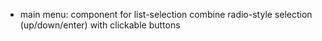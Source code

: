 * main menu: component for list-selection
  combine radio-style selection (up/down/enter) with clickable buttons

